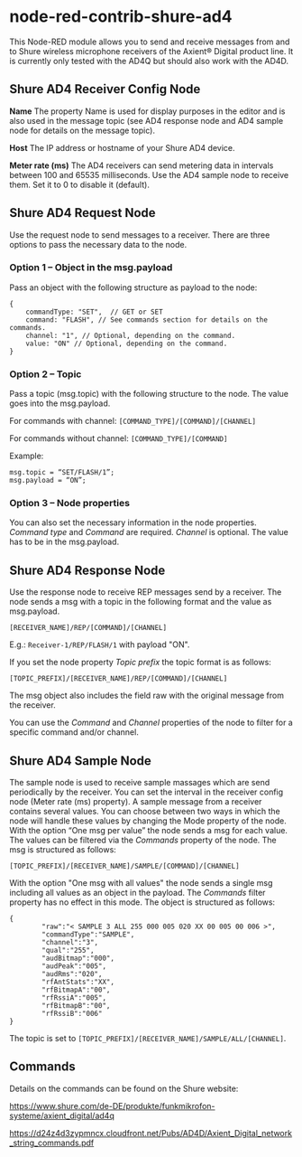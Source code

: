 # node-red-contrib-shure-ad4
This Node-RED module allows you to send and receive messages from and to Shure wireless microphone receivers of the Axient&reg; Digital product line. It is currently only tested with the AD4Q but should also work with the AD4D.

## Shure AD4 Receiver Config Node
**Name**
The property Name is used for display purposes in the editor and is also used in the message topic (see AD4 response node and AD4 sample node for details on the message topic).

**Host**
The IP address or hostname of your Shure AD4 device.

**Meter rate (ms)**
The AD4 receivers can send metering data in intervals between 100 and 65535 milliseconds. Use the AD4 sample node to receive them. Set it to 0 to disable it (default).


## Shure AD4 Request Node
Use the request node to send messages to a receiver. There are three options to pass the necessary data to the node.

### Option 1 – Object in the msg.payload
Pass an object with the following structure as payload to the node:
    
    {
	    commandType: "SET",  // GET or SET
	    command: "FLASH", // See commands section for details on the commands.
	    channel: "1", // Optional, depending on the command.
	    value: "ON" // Optional, depending on the command.
    }

### Option 2 – Topic
Pass a topic (msg.topic) with the following structure to the node. The value goes into the msg.payload.

For commands with channel: `[COMMAND_TYPE]/[COMMAND]/[CHANNEL]`

For commands without channel: `[COMMAND_TYPE]/[COMMAND]`

Example:
 
    msg.topic = “SET/FLASH/1”;
    msg.payload = “ON”;

### Option 3 – Node properties
You can also set the necessary information in the node properties. _Command type_ and _Command_ are required. _Channel_ is optional. The value has to be in the msg.payload.

## Shure AD4 Response Node
Use the response node to receive REP messages send by a receiver. The node sends a msg with a topic in the following format and the value as msg.payload.

`[RECEIVER_NAME]/REP/[COMMAND]/[CHANNEL]`

E.g.: `Receiver-1/REP/FLASH/1` with payload "ON".

If you set the node property _Topic prefix_ the topic format is as follows:

`[TOPIC_PREFIX]/[RECEIVER_NAME]/REP/[COMMAND]/[CHANNEL]`

The msg object also includes the field raw with the original message from the receiver.

You can use the _Command_ and _Channel_ properties of the node to filter for a specific command and/or channel.

## Shure AD4 Sample Node
The sample node is used to receive sample massages which are send periodically by the receiver. You can set the interval in the receiver config node (Meter rate (ms) property).
A sample message from a receiver contains several values. You can choose between two ways in which the node will handle these values by changing the Mode property of the node. With the option “One msg per value” the node sends a msg for each value. The values can be filtered via the _Commands_ property of the node. The msg is structured as follows:

`[TOPIC_PREFIX]/[RECEIVER_NAME]/SAMPLE/[COMMAND]/[CHANNEL]`

With the option "One msg with all values" the node sends a single msg including all values as an object in the payload. The _Commands_ filter property has no effect in this mode. The object is structured as follows:

    {
        	"raw":"< SAMPLE 3 ALL 255 000 005 020 XX 00 005 00 006 >",
        	"commandType":"SAMPLE",
        	"channel":"3",
        	"qual":"255",
        	"audBitmap":"000",
        	"audPeak":"005",
        	"audRms":"020",
        	"rfAntStats":"XX",
        	"rfBitmapA":"00",
        	"rfRssiA":"005",
        	"rfBitmapB":"00",
        	"rfRssiB":"006"
    }
    
The topic is set to `[TOPIC_PREFIX]/[RECEIVER_NAME]/SAMPLE/ALL/[CHANNEL]`.


## Commands
Details on the commands can be found on the Shure website:

https://www.shure.com/de-DE/produkte/funkmikrofon-systeme/axient_digital/ad4q

https://d24z4d3zypmncx.cloudfront.net/Pubs/AD4D/Axient_Digital_network_string_commands.pdf
